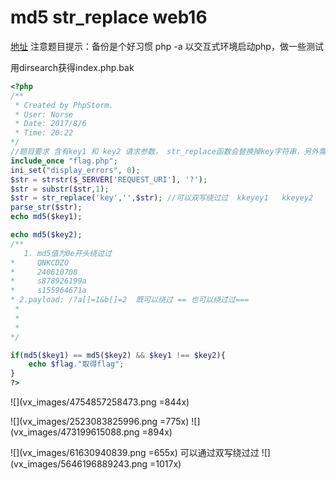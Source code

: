 # md5  str_replace  web16
[地址](https://ctf.bugku.com/challenges/detail/id/83.html)
注意题目提示：备份是个好习惯
php -a 以交互式环境启动php，做一些测试

用dirsearch获得index.php.bak

```php
<?php
/**
 * Created by PhpStorm.
 * User: Norse
 * Date: 2017/8/6
 * Time: 20:22
*/
//题目要求 含有key1 和 key2 请求参数， str_replace函数会替换掉key字符串，另外需要md5($key1)==md5($key2) && $key1!==$key2
include_once "flag.php";
ini_set("display_errors", 0);
$str = strstr($_SERVER['REQUEST_URI'], '?');
$str = substr($str,1);
$str = str_replace('key','',$str); //可以双写绕过过  kkeyey1   kkeyey2
parse_str($str);
echo md5($key1);

echo md5($key2);
/**
   1. md5值为0e开头绕过过
*     QNKCDZO
*     240610708
*     s878926199a
*     s155964671a
* 2.payload: /?a[]=1&b[]=2  既可以绕过 == 也可以绕过过===
 * 
 * 
 * 
*/

if(md5($key1) == md5($key2) && $key1 !== $key2){
    echo $flag."取得flag";
}
?>
```



![](vx_images/4754857258473.png =844x)

![](vx_images/2523083825996.png =775x)
![](vx_images/473199615088.png =894x)

![](vx_images/61630940839.png =655x)
可以通过双写绕过过
![](vx_images/5646196889243.png =1017x)